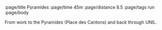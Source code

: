 :page/title Pyramides
:page/time 45m
:page/distance 8.5
:page/tags run
:page/body

From work to the Pyramides (Place des Cantons) and back through UNIL.
